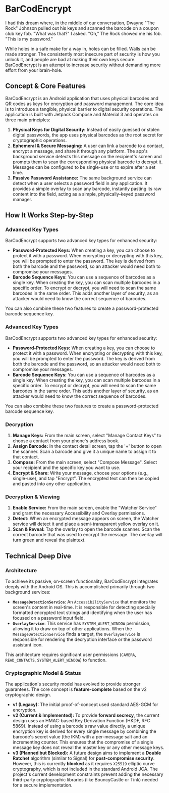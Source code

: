 # BarCodEncrypt

I had this dream where, in the middle of our conversation, Dwayne "The Rock" Johnson pulled out his keys and scanned the barcode on a coupon club key fob.
"What was that?" I asked.
"Oh," The Rock showed me his fob. "This is my password."

While holes in a safe make for a way in, holes can be filled. Walls can be made stronger. The consistently most insecure part of security is how you unlock it, and people are bad at making their own keys secure. BarCodEncrypt is an attempt to increase security without demanding more effort from your brain-hole.

## Concept & Core Features

BarCodEncrypt is an Android application that uses physical barcodes and QR codes as keys for encryption and password management. The core idea is to introduce a tangible, physical barrier to digital security operations. The application is built with Jetpack Compose and Material 3 and operates on three main principles:

1.  **Physical Keys for Digital Security:** Instead of easily guessed or stolen digital passwords, the app uses physical barcodes as the root secret for cryptographic operations.
2.  **Ephemeral & Secure Messaging:** A user can link a barcode to a contact, encrypt a message, and share it through any platform. The app's background service detects this message on the recipient's screen and prompts them to scan the corresponding physical barcode to decrypt it. Messages can be configured to be single-use or to expire after a set time.
3.  **Passive Password Assistance:** The same background service can detect when a user selects a password field in any application. It provides a simple overlay to scan any barcode, instantly pasting its raw content into the field, acting as a simple, physically-keyed password manager.

## How It Works Step-by-Step

### Advanced Key Types

BarCodEncrypt supports two advanced key types for enhanced security:

*   **Password-Protected Keys:** When creating a key, you can choose to protect it with a password. When encrypting or decrypting with this key, you will be prompted to enter the password. The key is derived from both the barcode and the password, so an attacker would need both to compromise your messages.
*   **Barcode Sequence Keys:** You can use a sequence of barcodes as a single key. When creating the key, you can scan multiple barcodes in a specific order. To encrypt or decrypt, you will need to scan the same barcodes in the same order. This adds another layer of security, as an attacker would need to know the correct sequence of barcodes.

You can also combine these two features to create a password-protected barcode sequence key.

### Advanced Key Types

BarCodEncrypt supports two advanced key types for enhanced security:

*   **Password-Protected Keys:** When creating a key, you can choose to protect it with a password. When encrypting or decrypting with this key, you will be prompted to enter the password. The key is derived from both the barcode and the password, so an attacker would need both to compromise your messages.
*   **Barcode Sequence Keys:** You can use a sequence of barcodes as a single key. When creating the key, you can scan multiple barcodes in a specific order. To encrypt or decrypt, you will need to scan the same barcodes in the same order. This adds another layer of security, as an attacker would need to know the correct sequence of barcodes.

You can also combine these two features to create a password-protected barcode sequence key.

### Decryption
1.  **Manage Keys:** From the main screen, select "Manage Contact Keys" to choose a contact from your phone's address book.
2.  **Assign Barcode:** In the contact detail screen, tap the '+' button to open the scanner. Scan a barcode and give it a unique name to assign it to that contact.
3.  **Compose:** From the main screen, select "Compose Message". Select your recipient and the specific key you want to use.
4.  **Encrypt & Share:** Write your message, choose your options (e.g., single-use), and tap "Encrypt". The encrypted text can then be copied and pasted into any other application.

### Decryption & Viewing
1.  **Enable Service:** From the main screen, enable the "Watcher Service" and grant the necessary Accessibility and Overlay permissions.
2.  **Detect:** When an encrypted message appears on screen, the Watcher service will detect it and place a semi-transparent yellow overlay on it.
3.  **Scan & Reveal:** Tap the overlay to open the barcode scanner. Scan the correct barcode that was used to encrypt the message. The overlay will turn green and reveal the plaintext.

## Technical Deep Dive

### Architecture
To achieve its passive, on-screen functionality, BarCodEncrypt integrates deeply with the Android OS. This is accomplished primarily through two background services:
* **`MessageDetectionService`**: An `AccessibilityService` that monitors the screen's content in real-time. It is responsible for detecting specially formatted encrypted text strings and identifying when the user has focused on a password input field.
* **`OverlayService`**: This service has `SYSTEM_ALERT_WINDOW` permission, allowing it to draw on top of other applications. When the `MessageDetectionService` finds a target, the `OverlayService` is responsible for rendering the decryption interface or the password assistant icon.

This architecture requires significant user permissions (`CAMERA`, `READ_CONTACTS`, `SYSTEM_ALERT_WINDOW`) to function.

### Cryptographic Model & Status
The application's security model has evolved to provide stronger guarantees. The core concept is **feature-complete** based on the v2 cryptographic design.

* **v1 (Legacy):** The initial proof-of-concept used standard AES-GCM for encryption.
* **v2 (Current & Implemented):** To provide **forward secrecy**, the current design uses an HMAC-based Key Derivation Function (HKDF, RFC 5869). Instead of using a barcode's raw value directly, a unique encryption key is derived for every single message by combining the barcode's secret value (the IKM) with a per-message salt and an incrementing counter. This ensures that the compromise of a single message key does not reveal the master key or any other message keys.
* **v3 (Planned but Blocked):** A future design aims to implement a **Double Ratchet** algorithm (similar to Signal) for **post-compromise security**. However, this is currently **blocked** as it requires `X25519` elliptic curve cryptography, which is not included in the standard Android JCA. The project's current development constraints prevent adding the necessary third-party cryptographic libraries (like BouncyCastle or Tink) needed for a secure implementation.
